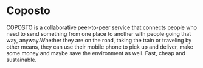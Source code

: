 # Coposto

COPOSTO is a collaborative peer-to-peer service that connects people who need to send something from one place to another with people 
going that way, anyway.Whether they are on the road, taking the train or traveling by other means, they can use their mobile phone to pick up and deliver, make 
some money and maybe save the environment as well. Fast, cheap and sustainable.
